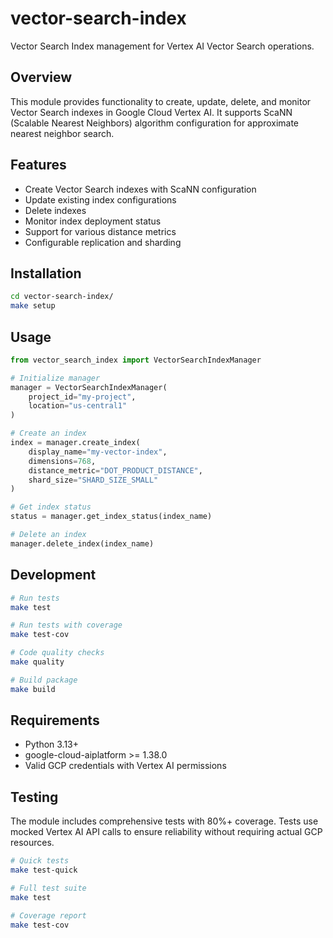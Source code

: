 # vector-search-index

Vector Search Index management for Vertex AI Vector Search operations.

## Overview

This module provides functionality to create, update, delete, and monitor Vector Search indexes in Google Cloud Vertex AI. It supports ScaNN (Scalable Nearest Neighbors) algorithm configuration for approximate nearest neighbor search.

## Features

- Create Vector Search indexes with ScaNN configuration
- Update existing index configurations
- Delete indexes
- Monitor index deployment status
- Support for various distance metrics
- Configurable replication and sharding

## Installation

```bash
cd vector-search-index/
make setup
```

## Usage

```python
from vector_search_index import VectorSearchIndexManager

# Initialize manager
manager = VectorSearchIndexManager(
    project_id="my-project",
    location="us-central1"
)

# Create an index
index = manager.create_index(
    display_name="my-vector-index",
    dimensions=768,
    distance_metric="DOT_PRODUCT_DISTANCE",
    shard_size="SHARD_SIZE_SMALL"
)

# Get index status
status = manager.get_index_status(index_name)

# Delete an index
manager.delete_index(index_name)
```

## Development

```bash
# Run tests
make test

# Run tests with coverage
make test-cov

# Code quality checks
make quality

# Build package
make build
```

## Requirements

- Python 3.13+
- google-cloud-aiplatform >= 1.38.0
- Valid GCP credentials with Vertex AI permissions

## Testing

The module includes comprehensive tests with 80%+ coverage. Tests use mocked Vertex AI API calls to ensure reliability without requiring actual GCP resources.

```bash
# Quick tests
make test-quick

# Full test suite
make test

# Coverage report
make test-cov
```

